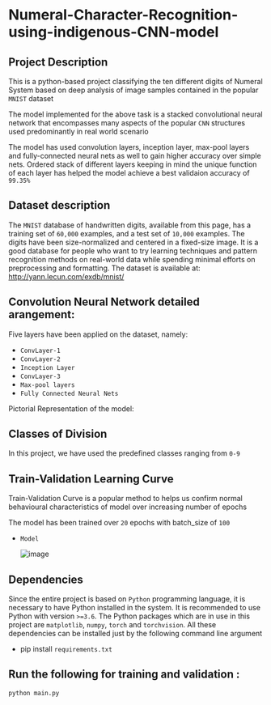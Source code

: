 # Numeral-Character-Recognition-using-indigenous-CNN-model

## Project Description
This is a python-based project classifying the ten different digits of Numeral System based on deep analysis of image samples contained in the popular `MNIST` dataset 

The model implemented for the above task is a stacked convolutional neural network that encompasses many aspects of the  popular `CNN` structures used predominantly in real world scenario 

The model has used convolution layers, inception layer, max-pool layers and fully-connected neural nets as well to gain higher accuracy over simple nets. 
Ordered stack of different layers keeping in mind the unique function of each layer has helped the model achieve a best validaion accuracy of `99.35%`

## Dataset description
The `MNIST` database of handwritten digits, available from this page, has a training set of `60,000` examples, and a test set of `10,000` examples. 
The digits have been size-normalized and centered in a fixed-size image.
It is a good database for people who want to try learning techniques and pattern recognition methods on real-world data while spending minimal efforts on preprocessing and formatting. The dataset is available at:    
http://yann.lecun.com/exdb/mnist/

## Convolution Neural Network detailed arangement:
Five layers have been applied on the dataset, namely:  
-	`ConvLayer-1`  
-	`ConvLayer-2`  
-	`Inception Layer`  
-	`ConvLayer-3`
-	`Max-pool layers`
-	`Fully Connected Neural Nets`
 
Pictorial Representation of the model:

## Classes of Division
In this project, we have used the predefined classes ranging from `0-9`


## Train-Validation Learning Curve
Train-Validation Curve is a popular method to helps us confirm normal behavioural characteristics of model over increasing number of epochs 
 
The model has been trained over `20` epochs with batch_size of `100`
-     Model
     ![image](https://user-images.githubusercontent.com/89198752/153714067-0e58018d-b6ea-4a58-a245-304ad5395d92.png)

## Dependencies
Since the entire project is based on `Python` programming language, it is necessary to have Python installed in the system. It is recommended to use Python with version `>=3.6`.
The Python packages which are in use in this project are  `matplotlib`, `numpy`, `torch` and `torchvision`. All these dependencies can be installed just by the following command line argument
- pip install `requirements.txt`
        
## Run the following for training and validation :
  
   `python main.py`
      
